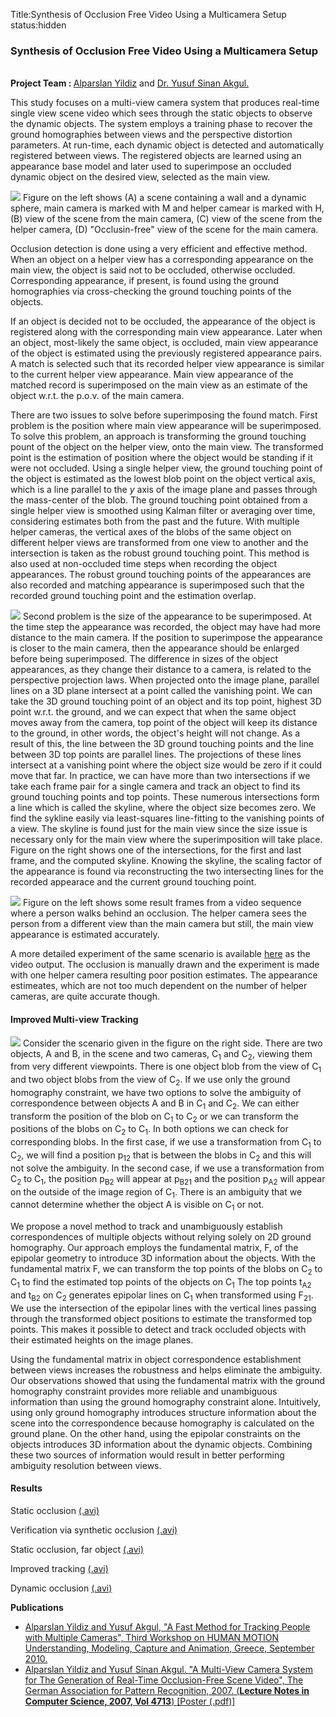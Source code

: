 Title:Synthesis of Occlusion Free Video Using a Multicamera Setup
status:hidden

<h3>Synthesis of Occlusion Free Video Using a Multicamera Setup</h3>

<p><br><strong>Project Team : </strong>
<a href="http://bilmuh.gtu.edu.tr/~yildiz/">Alparslan Yildiz</a> and <a href="http://www.bilmuh.gtu.edu.tr/~akgul/">Dr. Yusuf Sinan Akgul.</a></p>

<p>This study focuses on a multi-view camera system that produces real-time 
single view scene video which sees through the static objects to observe the 
dynamic objects. The system employs a training phase to recover the ground 
homographies between views and the perspective distortion parameters. At 
run-time, each dynamic object is detected and automatically registered between 
views. The registered objects are learned using an appearance base model and 
later used to superimpose an occluded dynamic object on the desired view, 
selected as the main view.</p>

<p><img id=iP2Fig1 src="{filename}/files/proj02/res1.jpg" /> Figure on the left shows (A) 
a scene containing a wall and a dynamic sphere, main camera is marked with M 
and helper camear is marked with H, (B) view of the scene from the main camera, 
(C) view of the scene from the helper camera, (D) "Occlusin-free" view of the 
scene for the main camera.</p>

<p>Occlusion detection is done using a very efficient and effective method. 
When an object on a helper view has a corresponding appearance on the main view,
 the object is said not to be occluded, otherwise occluded. Corresponding 
appearance, if present, is found using the ground homographies via 
cross-checking the ground touching points of the objects.</p>

<p>If an object is decided not to be occluded, the appearance of the object is 
registered along with the corresponding main view appearance. Later when an 
object, most-likely the same object, is occluded, main view appearance of the 
object is estimated using the previously registered appearance pairs. A match 
is selected such that its recorded helper view appearance is similar to the 
current helper view appearance. Main view appearance of the matched record is 
superimposed on the main view as an estimate of the object w.r.t. the p.o.v. of 
the main camera.</p>

<p>There are two issues to solve before superimposing the found match. First 
problem is the position where main view appearance will be superimposed. To 
solve this problem, an approach is transforming the ground touching pount of 
the object on the helper view, onto the main view. The transformed point is the 
estimation of position where the object would be standing if it were not 
occluded. Using a single helper view, the ground touching point of the object 
is estimated as the lowest blob point on the object vertical axis, which is a 
line parallel to the <i>y</i> axis of the image plane and passes through the 
mass-center of the blob. The ground touching point obtained from a single 
helper view is smoothed using Kalman filter or averaging over time, considering 
estimates both from the past and the future. With multiple helper cameras, the 
vertical axes of the blobs of the same object on different helper views are 
transformed from one view to another and the intersection is taken as the 
robust ground touching point. This method is also used at non-occluded time 
steps when recording the object appearances. The robust ground touching points 
of the appearances are also recorded and matching appearance is superimposed 
such that the recorded ground touching point and the estimation overlap.</p>

<p><img id=iP2Fig2 src="{filename}/files/proj02/res2.jpg" /> Second problem is the size 
of the appearance to be superimposed. At the time step the appearance was 
recorded, the object may have had more distance to the main camera. If the 
position to superimpose the appearance is closer to the main camera, then the 
appearance should be enlarged before being superimposed. The difference in 
sizes of the object appearances, as they change their distance to a camera, is 
related to the perspective projection laws. When projected onto the image plane,
 parallel lines on a 3D plane intersect at a point called the vanishing point. 
We can take the 3D ground touching point of an object and its top point, 
highest 3D point w.r.t. the ground, and we can expect that when the same object 
moves away from the camera, top point of the object will keep its distance to 
the ground, in other words, the object's height will not change. As a result of 
this, the line between the 3D ground touching points and the line between 3D 
top points are parallel lines. The projections of these lines intersect at a 
vanishing point where the object size would be zero if it could move that far. 
In practice, we can have more than two intersections if we take each frame pair 
for a single camera and track an object to find its ground touching points and 
top points. These numerous intersections form a line which is called the 
skyline, where the object size becomes zero. We find the sykline easily via 
least-squares line-fitting to the vanishing points of a view. The skyline is 
found just for the main view since the size issue is necessary only for the 
main view where the superimposition will take place. Figure on the right shows 
one of the intersections, for the first and last frame, and the computed 
skyline. Knowing the skyline, the scaling factor of the appearance is found via 
reconstructing the two intersecting lines for the recorded appearace and the 
current ground touching point.</p>

<div id=dP2Res1>
<p><img id=iP2Fig3 src="{filename}/files/proj02/res3.jpg" /> Figure on the left shows 
some result frames from a video sequence where a person walks behind an 
occlusion. The helper camera sees the person from a different view than the 
main camera but still, the main view appearance is estimated accurately.</p>

<p>A more detailed experiment of the same scenario is available <a class=cDL
href="{filename}/files/proj02/mv_result.avi">here</a> as the video output. The occlusion 
is manually drawn and the experiment is made with one helper camera resulting 
poor position estimates. The appearance estimeates, which are not too much 
dependent on the number of helper cameras, are quite accurate though.</p>
</div>

<h4>Improved Multi-view Tracking</h4>
<p><img id=iP2Fig4 src="{filename}/files/proj02/epi.jpg" />
Consider the scenario given in the figure on the right side. There are two
objects, A and B, in the scene and two cameras, C<sub>1</sub> and C<sub>2</sub>,
viewing them from very different viewpoints. There is one
object blob from the view of C<sub>1</sub> and two object blobs from
the view of C<sub>2</sub>. If we use only the ground homography
constraint, we have two options to solve the ambiguity of
correspondence between objects A and B in C<sub>1</sub> and C<sub>2</sub>.
We can either transform the position of the blob on C<sub>1</sub> to
C<sub>2</sub> or we can transform the positions of the blobs on C<sub>2</sub> to
C<sub>1</sub>. In both options we can check for corresponding blobs.
In the first case, if we use a transformation from C<sub>1</sub> to C<sub>2</sub>,
we will find a position p<sub>12</sub> that is between the blobs in C<sub>2</sub>
and this will not solve the ambiguity. In the second case,
if we use a transformation from C<sub>2</sub> to C<sub>1</sub>, the position p<sub>B2</sub>
will appear at p<sub>B21</sub> and the position p<sub>A2</sub> will appear on the
outside of the image region of C<sub>1</sub>. There is an ambiguity
that we cannot determine whether the object A is visible on C<sub>1</sub> or
not.</p>

<p>We propose a novel method to track and unambiguously
establish correspondences of multiple objects without relying
solely on 2D ground homography. Our approach employs
the fundamental matrix, F, of the epipolar geometry
to introduce 3D information about the objects. With the
fundamental matrix F, we can transform the top points of
the blobs on C<sub>2</sub> to C<sub>1</sub> to find the estimated top points of the
objects on C<sub>1</sub> The top points t<sub>A2</sub> and t<sub>B2</sub> on C<sub>2</sub> generates
epipolar lines on C<sub>1</sub> when transformed using F<sub>21</sub>. We use
the intersection of the epipolar lines with the vertical lines
passing through the transformed object positions to estimate
the transformed top points. This makes it possible to detect
and track occluded objects with their estimated heights on
the image planes.</p>

<p>Using the fundamental matrix in object correspondence
establishment between views increases the robustness and
helps eliminate the ambiguity. Our observations showed
that using the fundamental matrix with the ground homography
constraint provides more reliable and unambiguous
information than using the ground homography constraint
alone. Intuitively, using only ground homography introduces
structure information about the scene into the correspondence
because homography is calculated on the ground
plane. On the other hand, using the epipolar constraints on
the objects introduces 3D information about the dynamic
objects. Combining these two sources of information would
result in better performing ambiguity resolution between
views.</p>

<h4>Results</h4>
<p>Static occlusion <a class=cDL href="{filename}/files/proj02/nresult_1.avi">(.avi)</a></p>
<p>Verification via synthetic occlusion <a class=cDL href="{filename}/files/proj02/nresult_2.avi">(.avi)</a></p>
<p>Static occlusion, far object <a class=cDL href="{filename}/files/proj02/nresult_3.avi">(.avi)</a></p>
<p>Improved tracking <a class=cDL href="{filename}/files/proj02/track_F.avi">(.avi)</a></p>
<p>Dynamic occlusion <a class=cDL href="{filename}/files/proj02/result_dynamic.avi">(.avi)</a></p>


<strong>Publications</strong>
<ul class=cListPB10>

 <li><a class=cDL href="{filename}/pdfs/2010/yildiz10_tracking.pdf">Alparslan Yildiz and Yusuf Akgul, "A Fast Method for Tracking People 
    with Multiple Cameras", Third Workshop on HUMAN MOTION Understanding, 
    Modeling, Capture and Animation, Greece, September 2010.</a></li>

<li><a class=cDL href="{filename}/pdfs/2007/yildiz07_mview.pdf">Alparslan Yildiz and Yusuf Sinan Akgul. "A Multi-View Camera System for The 
    Generation of Real-Time Occlusion-Free Scene Video", The German Association for 
    Pattern Recognition, 2007. (<strong class=cNote>Lecture Notes in Computer 
    Science, 2007, Vol 4713</strong>) </a> <a class=cDL href="{filename}/pdfs/posters/2007/Occlusin-Free_DAGM.pdf">[Poster (.pdf)]</a></li>
</ul>

